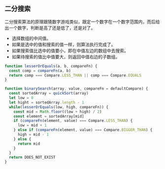 ## 二分搜索

二分搜索算法的原理跟猜数字游戏类似，跟定一个数字在一个数字范围内，而后给出一个数字，判断是高了还是低了，还是对了。

- 选择数组的中间值。
- 如果是选中的值和搜索的值一样，则算法执行完成了。
- 如果搜索值比选中的值要小，即在中值左边的数组中去搜索。
- 如果待搜索的值比中值要大，则返回中值右边的子数组。

```js
function lesserOrEquals(a, b, compareFn) {
  const comp = compareFn(a, b)
  return comp === Compare.LESS_THAN || comp === Compare.EQUALS
}

function binarySearch(array, value, compareFn = defaultCompare) {
  const sortedArray = quickSort(array)
  let low = 0
  let hight = sortedArray.length - 1
  while(lesserOrEquals(low, high, compareFn)) {
    const mid = Math.floor((low + high) / 2)
    const element = sortedArray[mid]
    if (compareFn(element, value) === Compare.LESS_THAN) {
      low = mid + 1
    } else if (compareFn(element, value) === Compare.BIGGER_THAN) {
      high = mid - 1
    } else {
      return mid
    }
  }
  return DOES_NOT_EXIST
}
```

